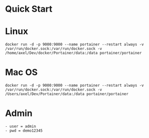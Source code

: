 # Quick Start

# Linux
    docker run -d -p 9000:9000 --name portainer --restart always -v /var/run/docker.sock:/var/run/docker.sock -v /home/axel/Dev/docker/Portainer/data:/data portainer/portainer

# Mac OS
    docker run -d -p 9000:9000 --name portainer --restart always -v /var/run/docker.sock:/var/run/docker.sock -v /Users/axel/Dev/Portainer/data:/data portainer/portainer

# Admin

    - user = admin
    - pwd = demo12345

